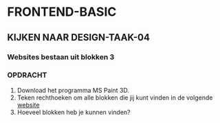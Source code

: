 # FRONTEND-BASIC

## KIJKEN NAAR DESIGN-TAAK-04

### Websites bestaan uit blokken 3

### OPDRACHT

1. Download het programma MS Paint 3D.
2. Teken rechthoeken om alle blokken die jij kunt vinden in de volgende [website](/02%20-%20Kijken%20naar%20design/taak03/images/Design.png?raw=true)
3. Hoeveel blokken heb je kunnen vinden?
